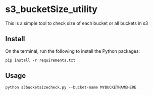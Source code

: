 # s3_bucketSize_utility

This is a simple tool to check size of each bucket or all buckets in s3

## Install

On the terminal, run the following to install the Python packages:

`pip install -r requirements.txt`

## Usage

`python s3bucketsizecheck.py --bucket-name MYBUCKETNAMEHERE`

